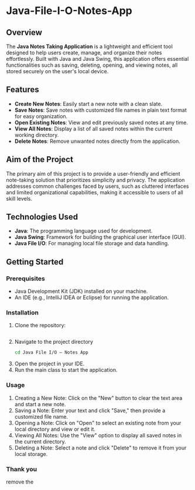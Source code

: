 # Java-File-I-O-Notes-App

## Overview

The **Java Notes Taking Application** is a lightweight and efficient tool designed to help users create, manage, and organize their notes effortlessly. Built with Java and Java Swing, this application offers essential functionalities such as saving, deleting, opening, and viewing notes, all stored securely on the user's local device.

## Features

- **Create New Notes**: Easily start a new note with a clean slate.
- **Save Notes**: Save notes with customized file names in plain text format for easy organization.
- **Open Existing Notes**: View and edit previously saved notes at any time.
- **View All Notes**: Display a list of all saved notes within the current working directory.
- **Delete Notes**: Remove unwanted notes directly from the application.

## Aim of the Project

The primary aim of this project is to provide a user-friendly and efficient note-taking solution that prioritizes simplicity and privacy. The application addresses common challenges faced by users, such as cluttered interfaces and limited organizational capabilities, making it accessible to users of all skill levels.

## Technologies Used

- **Java**: The programming language used for development.
- **Java Swing**: Framework for building the graphical user interface (GUI).
- **Java File I/O**: For managing local file storage and data handling.

## Getting Started

### Prerequisites

- Java Development Kit (JDK) installed on your machine.
- An IDE (e.g., IntelliJ IDEA or Eclipse) for running the application.

### Installation

1. Clone the repository:
   ```bash (https://github.com/ARBiradar/Java-File-I-O-Notes-App)
2. Navigate to the project directory
   ```bash
   cd Java File I/O – Notes App
3. Open the project in your IDE.
4. Run the main class to start the application.

### Usage
1. Creating a New Note: Click on the "New" button to clear the text area and start a new note.
2. Saving a Note: Enter your text and click "Save," then provide a customized file name.
3. Opening a Note: Click on "Open" to select an existing note from your local directory and view or edit it.
4. Viewing All Notes: Use the "View" option to display all saved notes in the current directory.
5. Deleting a Note: Select a note and click "Delete" to remove it from your local storage.


### Thank you
 remove the 
